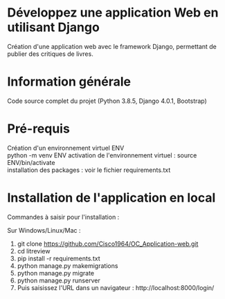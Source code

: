 # Développez une application Web en utilisant Django

Création d'une application web avec le framework Django, permettant de publier des critiques de livres.

# Information générale

Code source complet du projet (Python 3.8.5, Django 4.0.1, Bootstrap)

# Pré-requis 

Création d'un environnement virtuel ENV  
python -m venv ENV
activation de l'environnement virtuel : source ENV/bin/activate  
installation des packages : voir le fichier requirements.txt


# Installation de l'application en local

Commandes à saisir pour l'installation :

Sur Windows/Linux/Mac : 

1. git clone https://github.com/Cisco1964/OC_Application-web.git
2. cd litreview
3. pip install -r requirements.txt 
4. python manage.py makemigrations
5. python manage.py migrate
6. python manage.py runserver
7. Puis saisissez l'URL dans un navigateur : http://localhost:8000/login/
